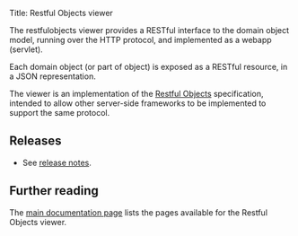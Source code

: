 Title: Restful Objects viewer

[//]: # (content copied to _user-guide_xxx)

The restfulobjects viewer provides a RESTful interface to the domain object model, running over the HTTP protocol, and implemented as a webapp (servlet).

Each domain object (or part of object) is exposed as a RESTful resource, in a JSON representation.

The viewer is an implementation of the [Restful Objects](http://restfulobjects.org) specification, intended to allow other server-side frameworks to be implemented to support the same protocol.


## Releases

- See [release notes](release-notes/about.html).

## Further reading

The [main documentation page](../../../documentation.html#restfulobjects-viewer) lists the pages available for the Restful Objects viewer.
